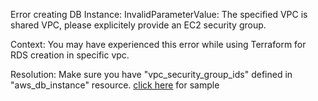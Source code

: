 Error creating DB Instance: InvalidParameterValue: The specified VPC is shared VPC, please explicitely provide an EC2 security group.

Context: You may have experienced this error while using Terraform for RDS creation in specific vpc. 

Resolution: Make sure you have "vpc_security_group_ids" defined in "aws_db_instance" resource. [click here](https://github.com/e2eSolutionArchitect/terraform/blob/main/providers/aws/modules/e2esa-module-aws-rds/main.tf) for sample
